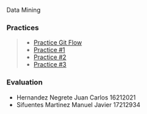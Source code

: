  Data Mining

### Practices
> * [Practice Git Flow](https://github.com/JuanCarlos-Negrete/Data-Mining/tree/Unit_1/Unit_1/Practices/Practice_GitFlow)
> * [Practice #1](https://github.com/JuanCarlos-Negrete/Data-Mining/blob/Unit_1/Unit_1/Practices/Practice01/README.md)
> * [Practice #2](https://github.com/JuanCarlos-Negrete/Data-Mining/tree/Unit_1/Unit_1/Practices/Practice02)
> * [Practice #3](https://github.com/JuanCarlos-Negrete/Data-Mining/tree/Unit_1/Unit_1/Practices/Practice03)

### Evaluation



- Hernandez Negrete Juan Carlos 16212021
- Sifuentes Martinez Manuel Javier 17212934
